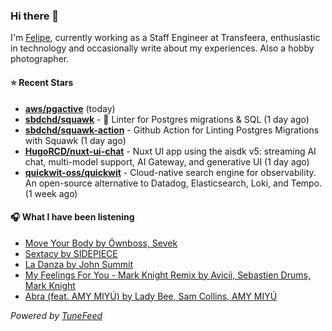 ### Hi there 👋

I'm [Felipe](https://felipevm.com), currently working as a Staff Engineer at Transfeera, enthusiastic in technology and occasionally write about my experiences. Also a hobby photographer.

#### ⭐ Recent Stars
- **[aws/pgactive](https://github.com/aws/pgactive)** (today)
- **[sbdchd/squawk](https://github.com/sbdchd/squawk)** - 🐘 Linter for Postgres migrations &amp; SQL (1 day ago)
- **[sbdchd/squawk-action](https://github.com/sbdchd/squawk-action)** - Github Action for Linting Postgres Migrations with Squawk (1 day ago)
- **[HugoRCD/nuxt-ui-chat](https://github.com/HugoRCD/nuxt-ui-chat)** - Nuxt UI app using the aisdk v5: streaming AI chat, multi-model support, AI Gateway, and generative UI (1 day ago)
- **[quickwit-oss/quickwit](https://github.com/quickwit-oss/quickwit)** - Cloud-native search engine for observability. An open-source alternative to Datadog, Elasticsearch, Loki, and Tempo. (1 week ago)

#### 🎧 What I have been listening
- [Move Your Body by Öwnboss, Sevek](https://open.spotify.com/track/6GomT970rCOkKAyyrwJeZi)
- [Sextacy by SIDEPIECE](https://open.spotify.com/track/7Fbx8mVJy36dsVq9IYTRXu)
- [La Danza by John Summit](https://open.spotify.com/track/6KNlhaeBrlHUsVItPrpkyn)
- [My Feelings For You - Mark Knight Remix by Avicii, Sebastien Drums, Mark Knight](https://open.spotify.com/track/2hLczPN5CH5qhc6J4WBJHs)
- [Abra (feat. AMY MIYÚ) by Lady Bee, Sam Collins, AMY MIYÚ](https://open.spotify.com/track/1rEbr1mNQaZZmed7qrC2zt)

_Powered by [TuneFeed](https://tunefeed.app?ref=github.com)_
